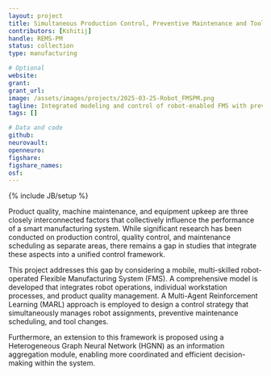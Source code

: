 ```yaml
---
layout: project
title: Simultaneous Production Control, Preventive Maintenance and Tool Change.
contributors: [Kshitij]
handle: REMS-PM
status: collection
type: manufacturing

# Optional
website: 
grant:
grant_url:
image: /assets/images/projects/2025-03-25-Robot_FMSPM.png
tagline: Integrated modeling and control of robot-enabled FMS with preventive maintenance and product quality considerations
tags: []

# Data and code
github: 
neurovault:
openneuro:
figshare:
figshare_names:
osf:
---
```

{% include JB/setup %}

Product quality, machine maintenance, and equipment upkeep are three closely interconnected factors that collectively influence the performance of a smart manufacturing system. While significant research has been conducted on production control, quality control, and maintenance scheduling as separate areas, there remains a gap in studies that integrate these aspects into a unified control framework.

This project addresses this gap by considering a mobile, multi-skilled robot-operated Flexible Manufacturing System (FMS). A comprehensive model is developed that integrates robot operations, individual workstation processes, and product quality management. A Multi-Agent Reinforcement Learning (MARL) approach is employed to design a control strategy that simultaneously manages robot assignments, preventive maintenance scheduling, and tool changes.

Furthermore, an extension to this framework is proposed using a Heterogeneous Graph Neural Network (HGNN) as an information aggregation module, enabling more coordinated and efficient decision-making within the system.





